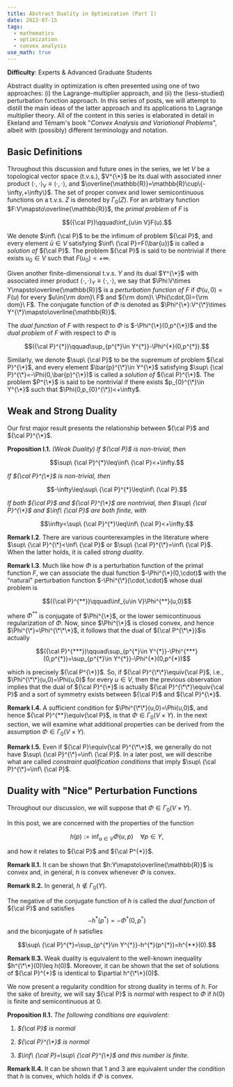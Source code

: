 ```yaml
---
title: Abstract Duality in Optimization (Part I)
date: 2022-07-15
tags: 
  - mathematics
  - optimization
  - convex analysis
use_math: true
---
```


**Difficulty**: Experts & Advanced Graduate Students

Abstract duality in optimization is often presented using one of two approaches: (i) the Lagrange-multiplier approach, and (ii) the (less-studied) perturbation function approach. In this series of posts, we will attempt to distill the main ideas of the latter approach and its applications to Lagrange multiplier theory. All of the content in this series is elaborated in detail in Ekeland and Témam's book "*Convex Analysis and Variational Problems*", albeit with (possibly) different terminology and notation.

## Basic Definitions

Throughout this discussion and future ones in the series, we let $V$ be a topological vector space (t.v.s.), $V^{\*}$ be its dual with associated inner product $\langle\cdot,\cdot\rangle_{V}\equiv\langle\cdot,\cdot\rangle$, and $\overline{\mathbb{R}}=\mathbb{R}\cup\{-\infty,+\infty\}$. The set of proper convex and lower semicontinuous functions on a t.v.s. $Z$ is denoted by $\Gamma_{0}(Z)$. For an arbitrary function $F:V\mapsto\overline{\mathbb{R}}$, the *primal problem* of $F$ is 

$$({\cal P})\qquad\inf_{u\in V}F(u).$$ 

We denote $\inf\ {\cal P}$ to be the infimum of problem ${\cal P}$, and every element $\bar{u}\in V$ satisfying $\inf\ {\cal P}=F(\bar{u})$ is called a *solution of* ${\cal P}$. The problem ${\cal P}$ is said to be nontrivial if there exists $u_{0}\in V$ such that $F(u_{0})<+\infty$.

Given another finite-dimensional t.v.s. $Y$ and its dual $Y^{\*}$ with associated inner product $\langle\cdot,\cdot\rangle_{Y}\equiv\langle\cdot,\cdot\rangle$, we say that $\Phi:V\times Y\mapsto\overline{\mathbb{R}}$ is a *perturbation function of* $F$ if $\Phi(u,0)=F(u)$ for every $u\in{\rm dom}\ F$ and ${\rm dom}\ \Phi(\cdot,0)={\rm dom}\ F$. The conjugate function of $\Phi$ is denoted as $\Phi^{\*}:V^{\*}\times Y^{\*}\mapsto\overline{\mathbb{R}}$. 

The *dual function* of $F$ with respect to $\Phi$ is $-\Phi^{\*}(0,p^{\*})$ and the *dual problem* of $F$ with respect to $\Phi$ is 

$$({\cal P}^{*})\qquad\sup_{p^{*}\in Y^{*}}-\Phi^{*}(0,p^{*}).$$ 

Similarly, we denote $\sup\ {\cal P}$ to be the supremum of problem ${\cal P}^{\*}$, and every element $\bar{p}^{\*}\in Y^{\*}$ satisfying $\sup\ {\cal P}^{\*}=-\Phi(0,\bar{p}^{\*})$ is called a *solution of* ${\cal P}^{\*}$. The problem $P^{\*}$ is said to be nontrivial if there exists $p_{0}^{\*}\in Y^{\*}$ such that $\Phi(0,p_{0}^{\*})<+\infty$.

## Weak and Strong Duality

Our first major result presents the relationship between ${\cal P}$ and ${\cal P}^{\*}$.

**Proposition I.1.** *(Weak Duality) If ${\cal P}$ is non-trivial, then*

$$\sup\ {\cal P}^{*}\leq\inf\ {\cal P}<+\infty.$$ 

*If ${\cal P}^{\*}$ is non-trivial, then* 

$$-\infty\leq\sup\ {\cal P}^{*}\leq\inf\ {\cal P}.$$ 

*If both ${\cal P}$ and ${\cal P}^{\*}$ are nontrivial, then $\sup\ {\cal P}^{\*}$ and $\inf\ {\cal P}$ are both finite, with*

$$\infty<\sup\ {\cal P}^{*}\leq\inf\ {\cal P}<+\infty.$$


**Remark I.2**. There are various counterexamples in the literature where $\sup\ {\cal P}^{\*}<\inf\ {\cal P}$ or $\sup\ {\cal P}^{\*}=\inf\ {\cal P}$. When the latter holds, it is called *strong duality*.

**Remark I.3**. Much like how $\Phi$ is a perturbation function of the primal function $F$, we can associate the dual function $-\Phi^{\*}(0,\cdot)$ with the "natural" perturbation function $-\Phi^{\*}(\cdot,\cdot)$ whose dual problem is 

$$({\cal P}^{**})\qquad\inf_{u\in V}\Phi^{**}(u,0)$$ 

where $\Phi^{**}$ is conjugate of $\Phi^{\*}$, or the lower semicontinuous regularization of $\Phi$. Now, since $\Phi^{\*}$ is closed convex, and hence $\Phi^{\*}=\Phi^{\*\*\*}$, it follows that the dual of ${\cal P^{\*\*}}$is actually 

$$({\cal P}^{***})\qquad\sup_{p^{*}\in Y^{*}}-\Phi^{***}(0,p^{*})=\sup_{p^{*}\in Y^{*}}-\Phi^{*}(0,p^{*})$$ 

which is precisely ${\cal P^{\*}}$. So, if ${\cal P}^{\*\*}\equiv{\cal P}$, i.e., $\Phi^{\*\*}(u,0)=\Phi(u,0)$ for every $u\in V$, then the previous observation implies that the dual of ${\cal P}^{\*}$ is actually ${\cal P}^{\*\*}\equiv{\cal P}$ and a sort of symmetry exists between ${\cal P}$ and ${\cal P}^{\*}$.

**Remark I.4.** A sufficient condition for $\Phi^{\*\*}(u,0)=\Phi(u,0)$, and hence ${\cal P}^{**}\equiv{\cal P}$, is that $\Phi\in\Gamma_{0}(V\times Y)$. In the next section, we will examine what additional properties can be derived from the assumption $\Phi\in\Gamma_{0}(V\times Y)$.

**Remark I.5.** Even if ${\cal P}\equiv{\cal P}^{\*\*}$, we generally do not have $\sup\ {\cal P}^{\*}=\inf\ {\cal P}$. In a later post, we will describe what are called *constraint qualification conditions* that imply $\sup\ {\cal P}^{\*}=\inf\ {\cal P}$.

## Duality with "Nice" Perturbation Functions 

Throughout our discussion, we will suppose that $\Phi\in\Gamma_{0}(V\times Y)$.

In this post, we are concerned with the properties of the function 

$$h(p):=\inf_{u\in V}\Phi(u,p)\quad\forall p\in Y,$$ 

and how it relates to ${\cal P}$ and ${\cal P^{*}}$.

**Remark II.1.** It can be shown that $h:Y\mapsto\overline{\mathbb{R}}$ is convex and, in general, $h$ is convex whenever $\Phi$ is convex.

**Remark II.2.** In general, $h\notin\Gamma_{0}(Y)$.

The negative of the conjugate function of $h$ is called the *dual function* of ${\cal P}$ and satisfies $$-h^{*}(p^{*})=-\Phi^{*}(0,p^{*})$$ and the biconjugate of $h$ satisfies 

$$\sup\ {\cal P}^{*}=\sup_{p^{*}\in Y^{*}}-h^{*}(p^{*})=h^{**}(0).$$

**Remark II.3.** Weak duality is equivalent to the well-known inequality $h^{\*\*}(0)\leq h(0)$. Moreover, it can be shown that the set of solutions of ${\cal P}^{*}$ is identical to $\partial h^{\*\*}(0)$.

We now present a regularity condition for strong duality in terms of $h$. For the sake of brevity, we will say ${\cal P}$ is *normal* with respect to $\Phi$ if $h(0)$ is finite and semicontinuous at $0$.

**Proposition II.1.** *The following conditions are equivalent:*

1.  *${\cal P}$ is normal*

2.  *${\cal P}^{\*}$ is normal*

3.  *$\inf\ {\cal P}=\sup\ {\cal P}^{\*}$ and this number is finite.*

**Remark II.4.** It can be shown that 1 and 3 are equivalent under the condition that $h$ is convex, which holds if $\Phi$ is convex.
